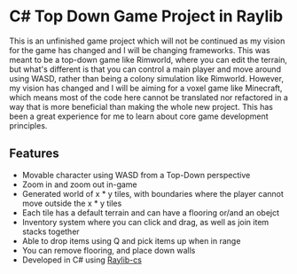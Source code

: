 # C# Top Down Game Project in Raylib

This is an unfinished game project which will not be continued as my vision for the game has changed and I will be changing frameworks.
This was meant to be a top-down game like Rimworld, where you can edit the terrain, but what's different is that you can control a main player and move around using WASD, rather than being a colony simulation like Rimworld.
However, my vision has changed and I will be aiming for a voxel game like Minecraft, which means most of the code here cannot be translated nor refactored in a way that is more beneficial than making the whole new project.
This has been a great experience for me to learn about core game development principles.

## Features
- Movable character using WASD from a Top-Down perspective
- Zoom in and zoom out in-game
- Generated world of x * y tiles, with boundaries where the player cannot move outside the x * y tiles
- Each tile has a default terrain and can have a flooring or/and an obejct
- Inventory system where you can click and drag, as well as join item stacks together
- Able to drop items using Q and pick items up when in range
- You can remove flooring, and place down walls
- Developed in C# using [Raylib-cs](https://github.com/ChrisDill/Raylib-cs)
